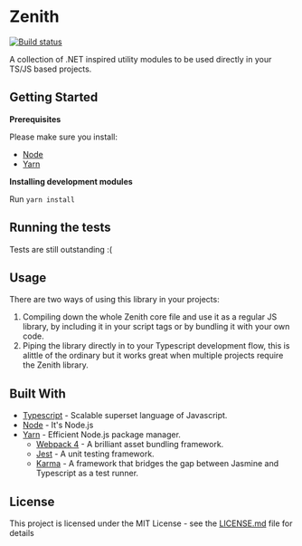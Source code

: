 # Zenith

[![Build status](https://ci.appveyor.com/api/projects/status/vf729n86yo4df7wj?svg=true)](https://ci.appveyor.com/project/HVK500/zenith)

A collection of .NET inspired utility modules to be used directly in your TS/JS based projects.

## Getting Started

**Prerequisites**

Please make sure you install:
- [Node](https://nodejs.org/en/)
- [Yarn](https://yarnpkg.com/en/)

**Installing development modules**

Run ``yarn install``

## Running the tests

Tests are still outstanding :(

## Usage

There are two ways of using this library in your projects:

1. Compiling down the whole Zenith core file and use it as a regular JS library, by including it in your script tags or by bundling it with your own code.
2. Piping the library directly in to your Typescript development flow, this is alittle of the ordinary but it works great when multiple projects require the Zenith library.

## Built With

- [Typescript](https://www.typescriptlang.org/) - Scalable superset language of Javascript.
- [Node](https://nodejs.org/en/) - It's Node.js
- [Yarn](https://yarnpkg.com/en/) - Efficient Node.js package manager.
    - [Webpack 4](https://webpack.js.org/) - A brilliant asset bundling framework.
    - [Jest](https://jestjs.io/) - A unit testing framework.
    - [Karma](https://karma-runner.github.io/) - A framework that bridges the gap between Jasmine and Typescript as a test runner.

## License

This project is licensed under the MIT License - see the [LICENSE.md](./LICENSE.md) file for details

